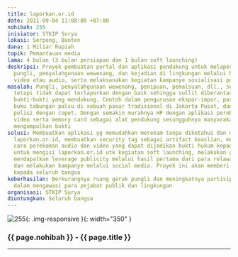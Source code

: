 ```yaml
---
title: laporkan.or.id
date: 2011-09-04 11:08:00 +07:00
nohibah: 255
inisiator: STKIP Surya
lokasi: Serpong, Banten
dana: 1 Miliar Rupiah
topik: Pemantauan media
lama: 4 bulan (3 bulan persiapan dan 1 bulan soft launching)
deskripsi: Proyek pembuatan portal dan aplikasi pendukung untuk melaporkan berbagai
  pungli, penyalahgunaan wewenang, dan kejadian di lingkungan melalui hp berperekam
  video atau audio, serta melaksanakan kegiatan kampanye sosialisasi portal ini
masalah: Pungli, penyalahgunaan wewenang, penipuan, pemalsuan, dll., sering kali transparan,
  tetapi tidak dapat terlaporkan dengan baik sehingga sullit diberantas karena kurangnya
  bukti-bukti yang mendukung. Contoh dalam pengurusan ekspor-impor, paspor, pembuatan
  buku tabungan palsu di sebuah pasar tradisional di Jakarta Pusat, dan kerja sama
  polisi dengan copet. Dengan semakin murahnya HP dengan aplikasi perekam audio dan
  video serta memory card sebagai alat pendukung sesungguhnya masyarakat dapat membantu
  mengumpulkan bukti
solusi: Membuatkan aplikasi yg memudahkan merekam tanpa diketahui dan mengunggah ke
  laporkan.or.id, membuatkan security tag sebagai artifact keaslian, melakukan pelatihan
  cara perekaman audio dan video yang dapat dijadikan bukti hukum kepada relawan awal
  untuk mengisi laporkan.or.id utk kegiatan soft launching, melakukan gebrakan untuk
  mendapatkan leverage publicity melalui hasil pertama dari para relawan yang dilatih,
  dan melakukan kampanye melalui social media. Proyek ini akan memberi keuntungan
  kepada seluruh bangsa
keberhasilan: Berkurangnya ruang gerak pungli dan meningkatnya partisipasi masyarakat
  dalam mengawasi para pejabat publik dan lingkungan
organisasi: STKIP Surya
diuntungkan: Seluruh bangsa
---
```


![255](/static/img/hibahcmb/255.png){: .img-responsive }{: width="350" }

### {{ page.nohibah }} - {{ page.title }}

---
